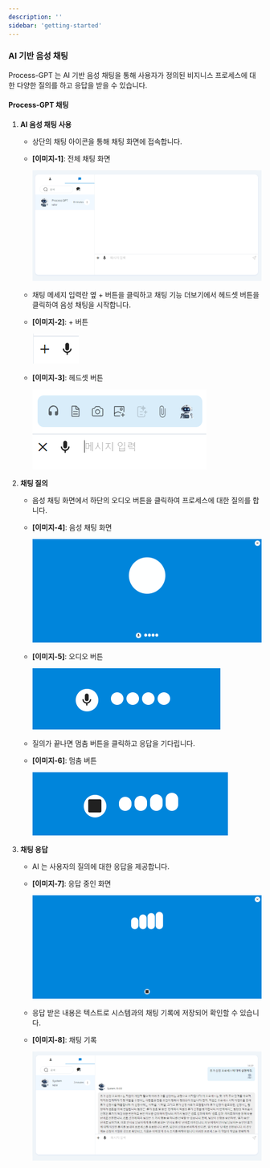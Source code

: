 ```yaml
---
description: ''
sidebar: 'getting-started'
---
```


### AI 기반 음성 채팅

Process-GPT 는 AI 기반 음성 채팅을 통해 사용자가 정의된 비지니스 프로세스에 대한 다양한 질의를 하고 응답을 받을 수 있습니다.

#### Process-GPT 채팅

1. **AI 음성 채팅 사용**
   - 상단의 채팅 아이콘을 통해 채팅 화면에 접속합니다.      
   - **[이미지-1]**: 전체 채팅 화면

      ![](../../../uengine-image/process-gpt/process_gpt_ai_chat1.png)

   - 채팅 메세지 입력란 옆 + 버튼을 클릭하고 채팅 기능 더보기에서 헤드셋 버튼을 클릭하여 음성 채팅을 시작합니다.

   - **[이미지-2]**: + 버튼

      ![](../../../uengine-image/process-gpt/process_gpt_ai_chat2.png)

   - **[이미지-3]**: 헤드셋 버튼

      ![](../../../uengine-image/process-gpt/process_gpt_ai_chat3.png)

2. **채팅 질의**
   - 음성 채팅 화면에서 하단의 오디오 버튼을 클릭하여 프로세스에 대한 질의를 합니다.
   - **[이미지-4]**: 음성 채팅 화면

      ![](../../../uengine-image/process-gpt/process_gpt_ai_chat4.png)

   - **[이미지-5]**: 오디오 버튼

      ![](../../../uengine-image/process-gpt/process_gpt_ai_chat5.png)

   - 질의가 끝나면 멈춤 버튼을 클릭하고 응답을 기다립니다.
   - **[이미지-6]**: 멈춤 버튼

      ![](../../../uengine-image/process-gpt/process_gpt_ai_chat6.png)

3. **채팅 응답**
   - AI 는 사용자의 질의에 대한 응답을 제공합니다.
   - **[이미지-7]**: 응답 중인 화면

      ![](../../../uengine-image/process-gpt/process_gpt_ai_chat7.png)

   - 응답 받은 내용은 텍스트로 시스템과의 채팅 기록에 저장되어 확인할 수 있습니다.
   - **[이미지-8]**: 채팅 기록

      ![](../../../uengine-image/process-gpt/process_gpt_ai_chat8.png)
